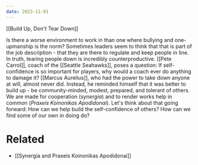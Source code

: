 ```yaml
---
date: 2023-11-01
---
```


[[Build Up, Don't Tear Down]]

Is there a worse environment to work in than one where bullying and one-upmanship is the norm? Sometimes leaders seem to think that that is part of the job description - that they are there to regulate and keep people in line. In truth, tearing people down is incredibly counterproductive. [[Pete Carrol]], coach of the [[Seattle Seahawks]], poses a question: If self-confidence is so important for players, why would a coach ever do anything to damage it? [[Marcus Aurelius]], who had the power to take down anyone at will, almost never did. Instead, he reminded himself that it was better to build up - be community-minded, modest, prepared, and tolerant of others. We are made for cooperation (*synergia*) and to render works help in common (*Praxeis Koinonikas Apodidonai*). Let's think about that going forward: How can we help build the self-confidence of others? How can we find some of our own in doing do?

# Related
- [[Synergia and Praxeis Koinonikas Apodidonai]]